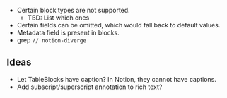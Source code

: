 - Certain block types are not supported.
  - TBD: List which ones
- Certain fields can be omitted, which would fall back to default values.
- Metadata field is present in blocks.
- grep `// notion-diverge`


## Ideas

- Let TableBlocks have caption? In Notion, they cannot have captions.
- Add subscript/superscript annotation to rich text?
